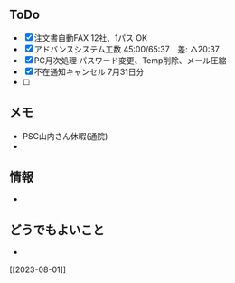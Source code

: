 ## ToDo
- [x] 注文書自動FAX 12社、1パス OK
- [x] アドバンスシステム工数 45:00/65:37　差: △20:37
- [x] PC月次処理 パスワード変更、Temp削除、メール圧縮
- [x] 不在通知キャンセル 7月31日分
- [ ] 


## メモ
- PSC山内さん休暇(通院)
- 


## 情報
- 


## どうでもよいこと
- 


[[2023-08-01]]

